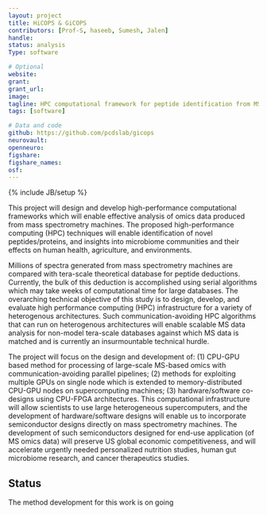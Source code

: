 ```yaml
---
layout: project
title: HiCOPS & GiCOPS
contributors: [Prof-S, haseeb, Sumesh, Jalen]
handle:
status: analysis
Type: software

# Optional
website:
grant:
grant_url:
image:
tagline: HPC computational framework for peptide identification from MS data through accelerated database search
tags: [software]

# Data and code
github: https://github.com/pcdslab/gicops
neurovault:
openneuro:
figshare:
figshare_names:
osf:
---
```

{% include JB/setup %}

This project will design and develop high-performance computational frameworks which will enable effective analysis of omics data produced from mass spectrometry machines. The proposed high-performance computing (HPC) techniques will enable identification of novel peptides/proteins, and insights into microbiome communities and their effects on human health, agriculture, and environments. 

Millions of spectra generated from mass spectrometry machines are compared with tera-scale theoretical database for peptide deductions. Currently, the bulk of this deduction is accomplished using serial algorithms which may take weeks of computational time for large databases. The overarching technical objective of this study is to design, develop, and evaluate high performance computing (HPC) infrastructure for a variety of heterogenous architectures. Such communication-avoiding HPC algorithms that can run on heterogenous architectures will enable scalable MS data analysis for non-model tera-scale databases against which MS data is matched and is currently an insurmountable technical hurdle. 

The project will focus on the design and development of: (1) CPU-GPU based method for processing of large-scale MS-based omics with communication-avoiding parallel pipelines; (2) methods for exploiting multiple GPUs on single node which is extended to memory-distributed CPU-GPU nodes on supercomputing machines; (3) hardware/software co-designs using CPU-FPGA architectures. This computational infrastructure will allow scientists to use large heterogeneous supercomputers, and the development of hardware/software designs will enable us to incorporate semiconductor designs directly on mass spectrometry machines. The development of such semiconductors designed for end-use application (of MS omics data) will preserve US global economic competitiveness, and will accelerate urgently needed personalized nutrition studies, human gut microbiome research, and cancer therapeutics studies.


## Status 

The method development for this work is on going
